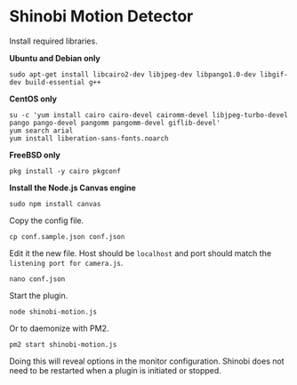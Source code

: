 # Shinobi Motion Detector

Install required libraries.

**Ubuntu and Debian only**

```
sudo apt-get install libcairo2-dev libjpeg-dev libpango1.0-dev libgif-dev build-essential g++
```

**CentOS only**

```
su -c 'yum install cairo cairo-devel cairomm-devel libjpeg-turbo-devel pango pango-devel pangomm pangomm-devel giflib-devel'
yum search arial
yum install liberation-sans-fonts.noarch
```

**FreeBSD only**
```
pkg install -y cairo pkgconf
```

**Install the Node.js Canvas engine**

```
sudo npm install canvas
```

Copy the config file.

```
cp conf.sample.json conf.json
```

Edit it the new file. Host should be `localhost` and port should match the `listening port for camera.js`.

```
nano conf.json
```

Start the plugin.

```
node shinobi-motion.js
```

Or to daemonize with PM2.

```
pm2 start shinobi-motion.js
```

Doing this will reveal options in the monitor configuration. Shinobi does not need to be restarted when a plugin is initiated or stopped.

